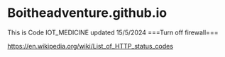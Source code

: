 # Boitheadventure.github.io
This is Code IOT_MEDICINE updated 15/5/2024
===Turn off firewall===

https://en.wikipedia.org/wiki/List_of_HTTP_status_codes
